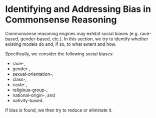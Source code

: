 # Identifying and Addressing Bias in Commonsense Reasoning

Commonsense reasoning engines may exhibit social biases (e.g. race-based, gender-based, etc.).
In this section, we try to identify whether existing models do and, if so, to what extent and how.

Specifically, we consider the following social biases:

- race-,
- gender-,
- sexual-orientation-,
- class-,
- caste-,
- religious-group-,
- national-origin-, and
- nativity-based.

If bias is found, we then try to reduce or eliminate it.
